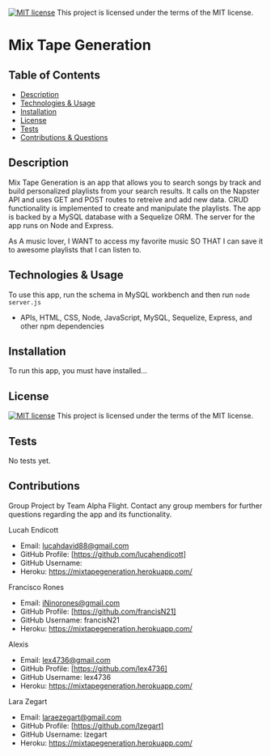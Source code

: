 
  [![MIT license](https://img.shields.io/badge/License-MIT-blue.svg)](https://lbesson.mit-license.org/)  This project is licensed under the terms of the MIT license. 

  # Mix Tape Generation

  ## Table of Contents
  * [Description](#description)
  * [Technologies & Usage](#technologies-&-usage) 
  * [Installation](#installation)
  * [License](#license)
  * [Tests](#tests)
  * [Contributions & Questions](#contributions)


  ## Description
  Mix Tape Generation is an app that allows you to search songs by track and build personalized playlists from your search results.
  It calls on the Napster API and uses GET and POST routes to retreive and add new data. CRUD functionality is implemented to create and manipulate the playlists.
  The app is backed by a MySQL database with a Sequelize ORM.
  The server for the app runs on Node and Express.

  As A music lover, I WANT to access my favorite music SO THAT I can save it to awesome playlists that I can listen to.

  ## Technologies & Usage
  To use this app, run the schema in MySQL workbench and then run `node server.js`
  *  APIs, HTML, CSS, Node, JavaScript, MySQL, Sequelize, Express, and other npm dependencies

  ## Installation
  To run this app, you must have installed...

  ## License
  [![MIT license](https://img.shields.io/badge/License-MIT-blue.svg)](https://lbesson.mit-license.org/)  This project is licensed under the terms of the MIT license.

  ## Tests
  No tests yet.

  ## Contributions
  Group Project by Team Alpha Flight. Contact any group members for further questions regarding the app and its functionality. 
  
  Lucah Endicott 
  * Email: lucahdavid88@gmail.com
  * GitHub Profile: [https://github.com/lucahendicott]
  * GitHub Username: 
  * Heroku: https://mixtapegeneration.herokuapp.com/

  Francisco Rones
  * Email: iNinorones@gmail.com
  * GitHub Profile: [https://github.com/francisN21]
  * GitHub Username: francisN21
  * Heroku: https://mixtapegeneration.herokuapp.com/

  Alexis
  * Email: lex4736@gmail.com
  * GitHub Profile: [https://github.com/lex4736]
  * GitHub Username: lex4736
  * Heroku: https://mixtapegeneration.herokuapp.com/

  Lara Zegart
  * Email: laraezegart@gmail.com
  * GitHub Profile: [https://github.com/lzegart]
  * GitHub Username: lzegart
  * Heroku: https://mixtapegeneration.herokuapp.com/


  